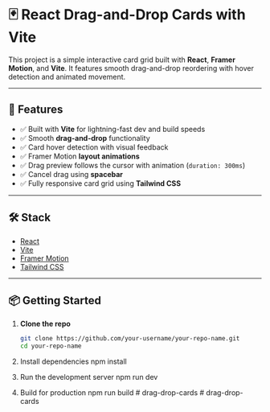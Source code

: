 # 🃏 React Drag-and-Drop Cards with Vite

This project is a simple interactive card grid built with **React**, **Framer Motion**, and **Vite**. It features smooth drag-and-drop reordering with hover detection and animated movement.

---

## 🚀 Features

- ✅ Built with **Vite** for lightning-fast dev and build speeds
- ✅ Smooth **drag-and-drop** functionality
- ✅ Card hover detection with visual feedback
- ✅ Framer Motion **layout animations**
- ✅ Drag preview follows the cursor with animation (`duration: 300ms`)
- ✅ Cancel drag using **spacebar**
- ✅ Fully responsive card grid using **Tailwind CSS**

---

## 🛠️ Stack

- [React](https://reactjs.org/)
- [Vite](https://vitejs.dev/)
- [Framer Motion](https://www.framer.com/motion/)
- [Tailwind CSS](https://tailwindcss.com/)

---

## 📦 Getting Started

1. **Clone the repo**

   ```bash
   git clone https://github.com/your-username/your-repo-name.git
   cd your-repo-name

   ```

2. Install dependencies
   npm install

3. Run the development server
   npm run dev

4. Build for production
   npm run build
#   d r a g - d r o p - c a r d s  
 #   d r a g - d r o p - c a r d s  
 